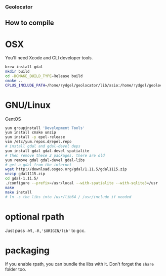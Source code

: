 ### Geolocator

## How to compile

# OSX

You'll need Xcode and CLI developer tools.

```bash
brew install gdal
mkdir build
cd -DCMAKE_BUILD_TYPE=Release build
cmake ..
CPLUS_INCLUDE_PATH=/home/rydgel/geolocator/lib/asio:/home/rydgel/geolocator/lib/ make
```

# GNU/Linux

CentOS

```bash
yum groupinstall 'Development Tools'
yum install cmake unzip
yum install -y epel-release
vim /etc/yum.repos.d/epel.repo
# install gdal and gdal-devel deps
yum install gdal gdal-devel spatialite
# then remove these 2 packages, there are old
yum remove gdal gdal-devel gdal-libs
# get a gdal from the internet
wget http://download.osgeo.org/gdal/1.11.5/gdal1115.zip
unzip gdal1115.zip
cd gdal-1.11.5/
./configure --prefix=/usr/local --with-spatialite --with-sqlite3=/usr
make
make install
# ln -s the libs into /usr/lib64 / /usr/include if needed
```

# optional rpath

Just pass `-Wl,-R,'$ORIGIN/lib'` to gcc.

# packaging

If you enable rpath, you can bundle the libs with it. Don't forget the `share` folder too.